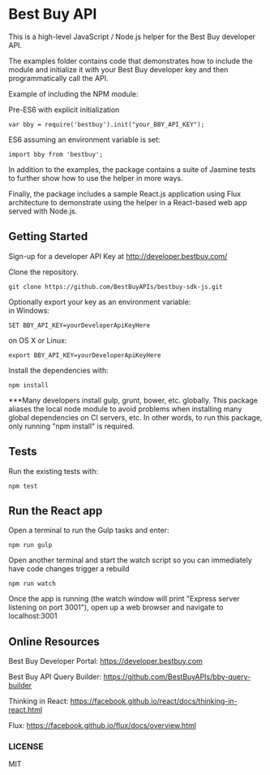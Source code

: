 # Best Buy API
This is a high-level JavaScript / Node.js helper for the Best Buy developer API. 

The examples folder contains code that demonstrates how to include the module and initialize it with your Best Buy developer key and then programmatically call the API. 

Example of including the NPM module:

Pre-ES6 with explicit initialization

    var bby = require('bestbuy').init("your_BBY_API_KEY");

ES6 assuming an environment variable is set:

    import bby from 'bestbuy';

In addition to the examples, the package contains a suite of Jasmine tests to further show how to use the helper in more ways.

Finally, the package includes a sample React.js application using Flux architecture to demonstrate using the helper in a React-based web app served with Node.js.

## Getting Started
Sign-up for a developer API Key at http://developer.bestbuy.com/

Clone the repository.

    git clone https://github.com/BestBuyAPIs/bestbuy-sdk-js.git

Optionally export your key as an environment variable:  
in Windows:

    SET BBY_API_KEY=yourDeveloperApiKeyHere

on OS X or Linux:

	export BBY_API_KEY=yourDeveloperApiKeyHere

Install the dependencies with:
    
    npm install

***Many developers install gulp, grunt, bower, etc. globally. This package aliases the local node module to avoid problems when installing many global dependencies on CI servers, etc. In other words, to run this package, only running "npm install" is required. 
  
## Tests    
Run the existing tests with:

	npm test

## Run the React app
Open a terminal to run the Gulp tasks and enter:

    npm run gulp

Open another terminal and start the watch script so you can immediately have code changes trigger a rebuild

    npm run watch

Once the app is running (the watch window will print "Express server listening on port 3001"), open up a web browser and navigate to localhost:3001

## Online Resources
Best Buy Developer Portal: https://developer.bestbuy.com

Best Buy API Query Builder: https://github.com/BestBuyAPIs/bby-query-builder

Thinking in React: https://facebook.github.io/react/docs/thinking-in-react.html

Flux: https://facebook.github.io/flux/docs/overview.html

### LICENSE
MIT